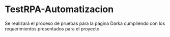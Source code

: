 # TestRPA-Automatizacion
 Se realizará el proceso de pruebas para la página Darka cumpliendo con los requerimientos presentados para el proyecto 
